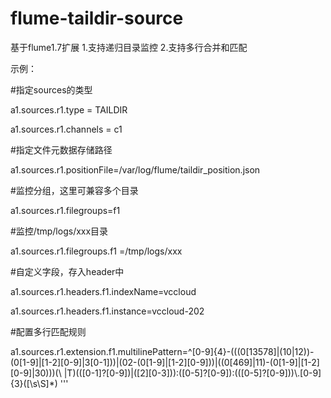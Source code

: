 # flume-taildir-source
基于flume1.7扩展
1.支持递归目录监控
2.支持多行合并和匹配

示例：

  #指定sources的类型
  
  a1.sources.r1.type = TAILDIR
  
  a1.sources.r1.channels = c1
  
  #指定文件元数据存储路径
  
  a1.sources.r1.positionFile=/var/log/flume/taildir_position.json
  
  #监控分组，这里可兼容多个目录
  
  a1.sources.r1.filegroups=f1
  
  #监控/tmp/logs/xxx目录
  
  a1.sources.r1.filegroups.f1 =/tmp/logs/xxx
  
  #自定义字段，存入header中
  
  a1.sources.r1.headers.f1.indexName=vccloud
  
  a1.sources.r1.headers.f1.instance=vccloud-202
  
  #配置多行匹配规则
  
  a1.sources.r1.extension.f1.multilinePattern=^[0-9]{4}-(((0[13578]|(10|12))-(0[1-9]|[1-2][0-9]|3[0-1]))|(02-(0[1-9]|[1-2][0-9]))|((0[469]|11)-(0[1-9]|[1-2][0-9]|30)))(\\ |T)(([0-1]?[0-9])|([2][0-3])):([0-5]?[0-9]):(([0-5]?[0-9]))\\.[0-9]{3}([\\s\\S]*)
  '''
